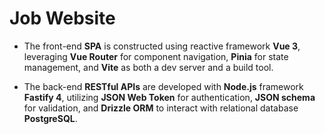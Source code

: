 # Job Website

- The front-end **SPA** is constructed using reactive framework **Vue 3**, leveraging **Vue Router** for component navigation, **Pinia** for state management, and **Vite** as both a dev server and a build tool.

- The back-end **RESTful APIs** are developed with **Node.js** framework **Fastify 4**, utilizing **JSON Web Token** for authentication, **JSON schema** for validation, and **Drizzle ORM** to interact with relational database **PostgreSQL**.

